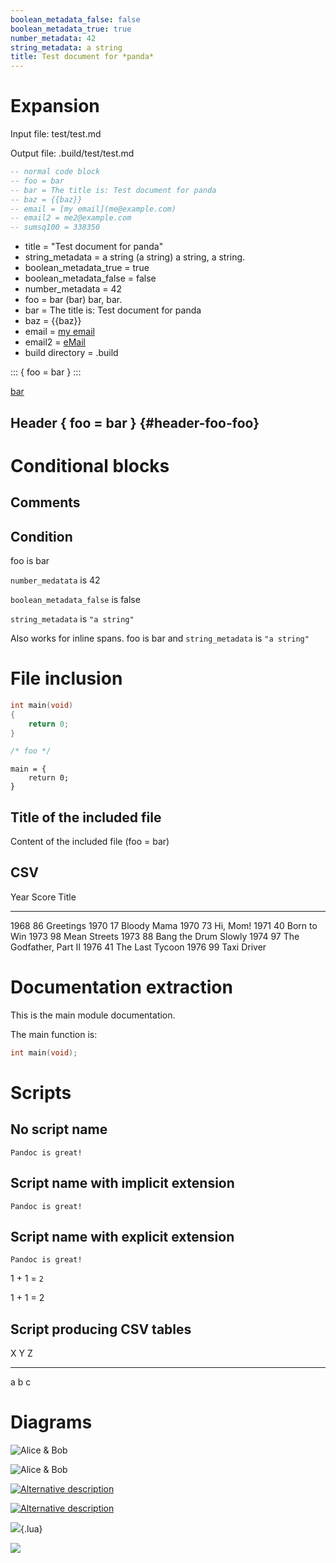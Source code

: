 ```yaml
---
boolean_metadata_false: false
boolean_metadata_true: true
number_metadata: 42
string_metadata: a string
title: Test document for *panda*
---
```


# Expansion

Input file: test/test.md

Output file: .build/test/test.md

``` lua
-- normal code block
-- foo = bar
-- bar = The title is: Test document for panda
-- baz = {{baz}}
-- email = [my email](me@example.com)
-- email2 = me2@example.com
-- sumsq100 = 338350
```

- title = "Test document for panda"
- string_metadata = a string (a string) a string, a string.
- boolean_metadata_true = true
- boolean_metadata_false = false
- number_metadata = 42
- foo = bar (bar) bar, bar.
- bar = The title is: Test document for panda
- baz = {{baz}}
- email = [my email](me@example.com)
- email2 = [eMail](mailto:me2@example.com)
- build directory = .build

::: { foo = bar } :::

[bar](bar/index.html)

## Header { foo = bar } {#header-foo-foo}

# Conditional blocks

## Comments

## Condition

<div>

foo is bar

</div>

<div>

`number_medatata` is 42

</div>

<div>

`boolean_metadata_false` is false

</div>

<div>

`string_metadata` is `"a string"`

</div>

Also works for inline spans. foo is bar and `string_metadata` is
`"a string"`

# File inclusion

``` c
int main(void)
{
    return 0;
}

/* foo */
```

    main = {
        return 0;
    }

## Title of the included file

Content of the included file (foo = bar)

## CSV

  Year   Score   Title
  ------ ------- ------------------------
  1968   86      Greetings
  1970   17      Bloody Mama
  1970   73      Hi, Mom!
  1971   40      Born to Win
  1973   98      Mean Streets
  1973   88      Bang the Drum Slowly
  1974   97      The Godfather, Part II
  1976   41      The Last Tycoon
  1976   99      Taxi Driver

# Documentation extraction

This is the main module documentation.

The main function is:

``` c
int main(void);
```

# Scripts

## No script name

``` class
Pandoc is great!
```

## Script name with implicit extension

``` class
Pandoc is great!
```

## Script name with explicit extension

``` class
Pandoc is great!
```

1 + 1 = `2`

1 + 1 = 2

## Script producing CSV tables

  X   Y   Z
  --- --- ---
  a   b   c

# Diagrams

![Alice &
Bob](.build/img/0ec62f1568ac33e20ec8d430ae77a9cbe6c9cd46.svg "Alice & Bob")

![Alice & Bob](.build/img/test-bob-and-alice.svg "Alice & Bob")

[![Alternative
description](.build/img/0ec62f1568ac33e20ec8d430ae77a9cbe6c9cd46.svg "Alice & Bob")](http://example.com "Alice & Bob")

[![Alternative
description](.build/img/test-bob-and-alice.svg "Alice & Bob")](http://example.com "Alice & Bob")

![](.build/img/9660f55f4f866c1e04f58eb9f9b88a3605d65d96.svg){.lua}

![](.build/img/dot.svg)

